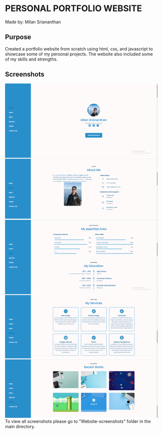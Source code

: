 # PERSONAL PORTFOLIO WEBSITE

Made by: Milan Sriananthan

## Purpose

Created a portfolio website from scratch using html, css, and javascript to showcase
some of my personal projects. The website also included some of my skills and strengths.

## Screenshots

<img src="Website-screenshots\Main.png" alt="Home Screen"/>
<img src="Website-screenshots\AboutMe.png" alt="About"/>
<img src="Website-screenshots\Skills.png" alt="Skills"/>
<img src="Website-screenshots\Services.png" alt="Services"/>
<img src="Website-screenshots\Works.png" alt="Works"/>
To view all screenshots please go to "Website-screenshots" folder in the main directory.

